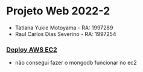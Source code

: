 # Projeto Web 2022-2

- Tatiana Yukie Motoyama - RA: 1997289
- Raul Carlos Dias Severino - RA: 1997254

### [Deploy AWS EC2](http://3.82.173.103:8080/)
- não consegui fazer o mongodb funcionar no ec2
